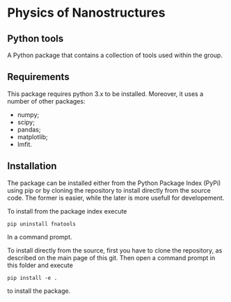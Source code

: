 # Physics of Nanostructures 
## Python tools
A Python package that contains a collection of tools used within the group.

## Requirements
This package requires python 3.x to be installed.
Moreover, it uses a number of other packages:
- numpy;
- scipy;
- pandas;
- matplotlib;
- lmfit.

## Installation
The package can be installed either from the Python Package Index (PyPi) using pip or by cloning the repository to install directly from the source code.
The former is easier, while the later is more usefull for developement.

To install from the package index execute
```
pip uninstall fnatools
```
In a command prompt.

To install directly from the source, first you have to clone the repository, as described on the main page of this git. 
Then open a command prompt in this folder and execute
```
pip install -e .
```
to install the package.
